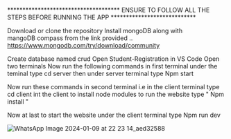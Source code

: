 ************************************* ENSURE TO FOLLOW ALL THE STEPS BEFORE RUNNING THE APP ****************************

Download or clone the repository
Install mongoDB along with mangoDB compass from the link provided ..
https://www.mongodb.com/try/download/community

Create database named crud
Open Student-Registration in VS Code
Open two terminals
Now run the following commands in first terminal
 under the  teminal type cd server
 then under server terminal type Npm start

Now run these commands in second terminal i.e in the client terminal
type cd client
int the client to install node modules to run the website type " Npm install "

Now at last to start the website under the client terminal type Npm run dev


![WhatsApp Image 2024-01-09 at 22 23 14_aed32588](https://github.com/Sakuntala-Kumari/Student-Registration/assets/114383345/2e985f37-2c53-4f4e-ba87-088ea7fade83)
